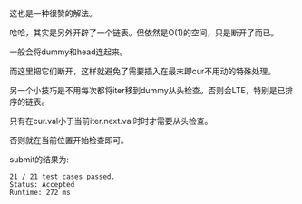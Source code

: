 这也是一种很赞的解法。

哈哈，其实是另外开辟了一个链表。但依然是O(1)的空间，只是断开了而已。

一般会将dummy和head连起来。

而这里把它们断开，这样就避免了需要插入在最末即cur不用动的特殊处理。

另一个小技巧是不用每次都将iter移到dummy从头检查。否则会LTE，特别是已排序的链表。

只有在cur.val小于当前iter.next.val时时才需要从头检查。

否则就在当前位置开始检查即可。

submit的结果为:
```
21 / 21 test cases passed.
Status: Accepted
Runtime: 272 ms
```

